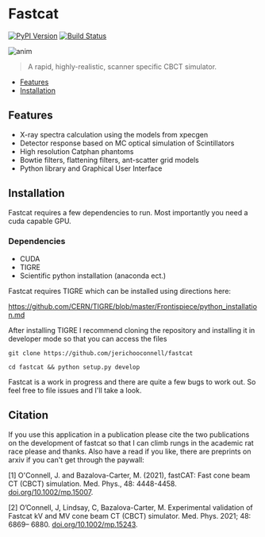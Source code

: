 # Fastcat

[![PyPI Version][pypi-image]][pypi-url]
[![Build Status][build-image]][build-url]

![anim](anim.gif)

> A rapid, highly-realistic, scanner specific CBCT simulator.

* [Features](#features)
* [Installation](#installation)

## Features
* X-ray spectra calculation using the models from xpecgen
* Detector response based on MC optical simulation of Scintillators
* High resolution Catphan phantoms
* Bowtie filters, flattening filters, ant-scatter grid models
* Python library and Graphical User Interface

## Installation

Fastcat requires a few dependencies to run. Most importantly you need a cuda capable GPU.

### Dependencies

* CUDA
* TIGRE
* Scientific python installation (anaconda ect.)

Fastcat requires TIGRE which can be installed using directions here:

https://github.com/CERN/TIGRE/blob/master/Frontispiece/python_installation.md

After installing TIGRE I recommend cloning the repository and installing it in developer mode so that you can access the files

`git clone https://github.com/jerichooconnell/fastcat`

`cd fastcat && python setup.py develop`

Fastcat is a work in progress and there are quite a few bugs to work out. So feel free to file issues and I'll take a look.

## Citation
If you use this application in a publication please cite the two publications on the development of fastcat so that I can climb rungs in the academic rat race please and thanks. Also have a read if you like, there are preprints on arxiv if you can't get through the paywall:

<a name="Ref1">\[1\]</a> O'Connell, J. and Bazalova-Carter, M. (2021), fastCAT: Fast cone beam CT (CBCT) simulation. Med. Phys., 48: 4448-4458. [doi.org/10.1002/mp.15007](https://doi.org/10.1002/mp.15007).

<a name="Ref2">\[2\]</a>  O’Connell, J, Lindsay, C, Bazalova-Carter, M. Experimental validation of Fastcat kV and MV cone beam CT (CBCT) simulator. Med. Phys. 2021; 48: 6869– 6880. [doi.org/10.1002/mp.15243](https://doi.org/10.1002/mp.15243).

<!-- Badges -->

[pypi-image]: https://img.shields.io/pypi/v/podsearch
[pypi-url]: https://pypi.org/project/podsearch/
[build-image]: https://github.com/nalgeon/podsearch-py/actions/workflows/build.yml/badge.svg
[build-url]: https://github.com/nalgeon/podsearch-py/actions/workflows/build.yml

<!-- ## Documentation
The updated API documentation is available [here](http://xpecgen.readthedocs.io/en/latest/).

You can also use the python help system to check it:
```python3
from xpecgen import xpecgen as xg
help(xg)
``` -->

<!-- ## Contributing
See [CONTRIBUTING.md](CONTRIBUTING.md).

## Model details
To have a general overview of the model see [\[1\]](#Ref1).
The bremsstrahlung calculation is done using full interpolations for the electron fluence, so none of the simplifications in section IV.C were used in this implementation. This description of the fluence can be used with others materials, always via the CSDA scaling, if requested. However, note that its accuracy has not been tested.
Both characteristic peaks models in section II.D were implemented. The polynomial one is used by default.
Half-value layers are calculated using the exponential model of attenuation (aka narrow beam geometry). In the GUI they are calculated in the sense of dose, but the library allows for generalizing this to any desired reponse function.

Despite the GUI and the API allow selecting different target materials, note the model only considered tungsten in detail. When a different material is selected, its bremsstrahlung cross-section and range scaling are used instead. However, differences in the electron fluence in the target might affect the results. In particular, the penetration depth is increased in low Z materials in units of the CSDA range, so the results should be used with caution, specially in that case.

## Citation
If you use this application to make use of the models in [\[1\]](#Ref1), you should cite it. If you also want to acknowledge the implementation itself you can also cite [\[2\]](#Ref2).

## References
<a name="Ref1">\[1\]</a> Hernández, G., Fernández F. 2016. "A model of tungsten x-ray anode spectra." Medical Physics, *43* 4655. [doi:10.1118/1.4955120](http://dx.doi.org/10.1118/1.4955120).

 -->
